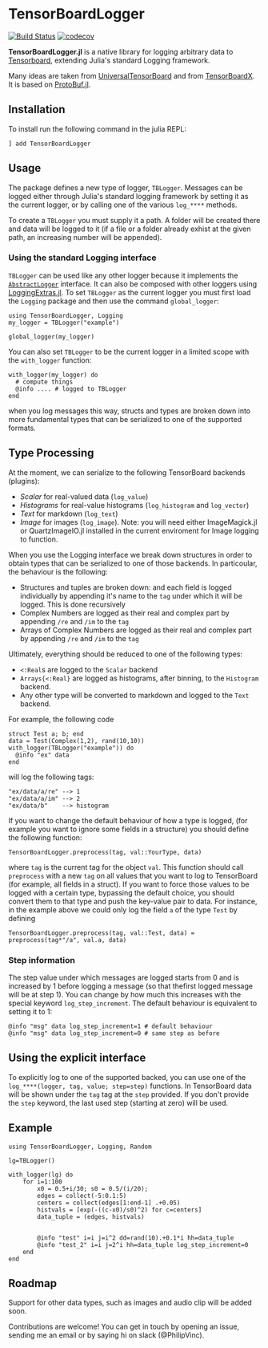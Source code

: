 # TensorBoardLogger
[![Build Status](https://travis-ci.org/PhilipVinc/TensorBoardLogger.jl.svg?branch=master)](https://travis-ci.org/PhilipVinc/TensorBoardLogger.jl) [![codecov](https://codecov.io/gh/PhilipVinc/TensorBoardLogger.jl/branch/master/graph/badge.svg)](https://codecov.io/gh/PhilipVinc/TensorBoardLogger.jl)

**TensorBoardLogger.jl** is a native library for logging arbitrary data to
[Tensorboard](https://www.tensorflow.org/guide/summaries_and_tensorboard), extending Julia's standard Logging framework.

Many ideas are taken from [UniversalTensorBoard](https://github.com/oxinabox/UniversalTensorBoard.jl)
and from [TensorBoardX](https://tensorboardx.readthedocs.io/en/latest/). It is based on 
[ProtoBuf.jl](https://github.com/JuliaIO/ProtoBuf.jl).

## Installation

To install run the following command in the julia REPL:
```
] add TensorBoardLogger
```

## Usage

The package defines a new type of logger, `TBLogger`. Messages can be logged 
either through Julia's standard logging framework by setting it as the current logger, or 
by calling one of the various `log_****` methods. 

To create a `TBLogger` you must supply it a path. A folder will be created there and data 
will be logged to it (if a file or a folder already exhist at the given path, an 
increasing number will be appended).

### Using the standard Logging interface

`TBLogger` can be used like any other logger because it implements the [`AbstractLogger`](https://docs.julialang.org/en/v1/stdlib/Logging/index.html#AbstractLogger-interface-1) interface. It can also be composed with other
loggers using [LoggingExtras.jl](https://github.com/oxinabox/LoggingExtras.jl).
To set `TBLogger` as the current logger you must first load the `Logging` package and then use the
command `global_logger`:
```
using TensorBoardLogger, Logging
my_logger = TBLogger("example")

global_logger(my_logger)
```

You can also set `TBLogger` to be the current logger in a limited scope with the `with_logger` function:
```
with_logger(my_logger) do
  # compute things
  @info .... # logged to TBLogger
end
```

when you log messages this way, structs and types are broken down into more fundamental
types that can be serialized to one of the supported formats. 

## Type Processing

At the moment, we can serialize to the following TensorBoard backends (plugins):

  - *Scalar*        for real-valued data  (`log_value`)  
  - *Histograms*    for real-value histograms (`log_histogram` and `log_vector`)
  - *Text*          for markdown (`log_text`)
  - *Image*         for images (`log_image`). Note: you will need either ImageMagick.jl or QuartzImageIO.jl installed in the current enviroment for Image logging to function.

When you use the Logging interface we break down structures in order to obtain types that 
can be serialized to one of those backends. In particoular, the behaviour is the following:

  - Structures and tuples are broken down: and each field is logged individually by appending it's name to the `tag`
  under which it will be logged. This is done recursively
  - Complex Numbers are logged as their real and complex part by appending `/re` and `/im` to the
  `tag` 
  - Arrays of Complex Numbers are logged as their real and complex part by appending `/re` and `/im`
  to the `tag` 

Ultimately, everything should be reduced to one of the following types:
  - `<:Real`s are logged to the `Scalar` backend
  - `Arrays{<:Real}` are logged as histograms, after binning, to the `Histogram` backend.
  - Any other type will be converted to markdown and logged to the `Text` backend.

For example, the following code
```
struct Test a; b; end
data = Test(Complex(1,2), rand(10,10))
with_logger(TBLogger("example")) do
  @info "ex" data
end
```
will log the following tags:
```
"ex/data/a/re" --> 1
"ex/data/a/im" --> 2
"ex/data/b"    --> histogram
```

If you want to change the default behaviour of how a type is logged, (for example you want to ignore some
fields in a structure) you should define the following function:
```
TensorBoardLogger.preprocess(tag, val::YourType, data)
```
where `tag` is the current tag for the object `val`. This function should call `preprocess` with a new `tag`
on all values that you want to log to TensorBoard (for example, all fields in a struct). If you want to force
those values to be logged with a certain type, bypassing the default choice, you should convert them
to that type and push the key-value pair to data. For instance, in the example above we could only log the field
`a` of the type `Test` by defining
```
TensorBoardLogger.preprocess(tag, val::Test, data) = preprocess(tag*"/a", val.a, data)
```

### Step information

The step value under which messages are logged starts from 0 and is increased by 1 before logging a message (so
that thefirst logged message will be at step 1). You can change by how much this increases with the special
keyword `log_step_increment`. The default behaviour is equivalent to setting it to 1:

```
@info "msg" data log_step_increment=1 # default behaviour
@info "msg" data log_step_increment=0 # same step as before
```

## Using the explicit interface

To explicitly log to one of the supported backed, you can use one of the `log_****(logger, tag, value; step=step)` 
functions. In TensorBoard data will be shown under the `tag` tag at the `step` provided. If you
don't provide the `step` keyword, the last used step (starting at zero) will be used. 


## Example
```
using TensorBoardLogger, Logging, Random

lg=TBLogger()

with_logger(lg) do
    for i=1:100
        x0 = 0.5+i/30; s0 = 0.5/(i/20);
        edges = collect(-5:0.1:5)
        centers = collect(edges[1:end-1] .+0.05)
        histvals = [exp(-((c-x0)/s0)^2) for c=centers]
        data_tuple = (edges, histvals)


        @info "test" i=i j=i^2 dd=rand(10).+0.1*i hh=data_tuple
        @info "test_2" i=i j=2^i hh=data_tuple log_step_increment=0
    end
end
```

## Roadmap
Support for other data types, such as images and audio clip will be added soon.

Contributions are welcome! You can get in touch by opening an issue, sending
me an email or by saying hi on slack (@PhilipVinc).

